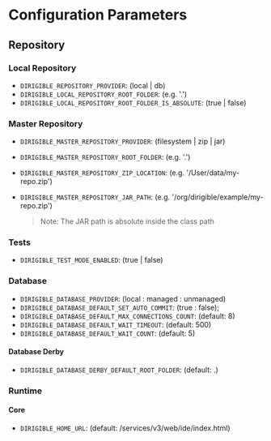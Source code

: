 # Configuration Parameters

## Repository

### Local Repository

- `DIRIGIBLE_REPOSITORY_PROVIDER`: (local | db)
- `DIRIGIBLE_LOCAL_REPOSITORY_ROOT_FOLDER`: (e.g. '.')
- `DIRIGIBLE_LOCAL_REPOSITORY_ROOT_FOLDER_IS_ABSOLUTE`: (true | false)

### Master Repository

- `DIRIGIBLE_MASTER_REPOSITORY_PROVIDER`: (filesystem | zip | jar)
- `DIRIGIBLE_MASTER_REPOSITORY_ROOT_FOLDER`: (e.g. '.')
- `DIRIGIBLE_MASTER_REPOSITORY_ZIP_LOCATION`: (e.g. '/User/data/my-repo.zip')
- `DIRIGIBLE_MASTER_REPOSITORY_JAR_PATH`: (e.g. '/org/dirigible/example/my-repo.zip')

  > Note: The JAR path is absolute inside the class path

### Tests

- `DIRIGIBLE_TEST_MODE_ENABLED`: (true | false)

### Database

- `DIRIGIBLE_DATABASE_PROVIDER`: (local : managed : unmanaged)
- `DIRIGIBLE_DATABASE_DEFAULT_SET_AUTO_COMMIT`: (true : false);
- `DIRIGIBLE_DATABASE_DEFAULT_MAX_CONNECTIONS_COUNT`: (default: 8)
- `DIRIGIBLE_DATABASE_DEFAULT_WAIT_TIMEOUT`: (default: 500)
- `DIRIGIBLE_DATABASE_DEFAULT_WAIT_COUNT`: (default: 5)

#### Database Derby

- `DIRIGIBLE_DATABASE_DERBY_DEFAULT_ROOT_FOLDER`: (default: .)

### Runtime

#### Core

- `DIRIGIBLE_HOME_URL`: (default: /services/v3/web/ide/index.html)



 